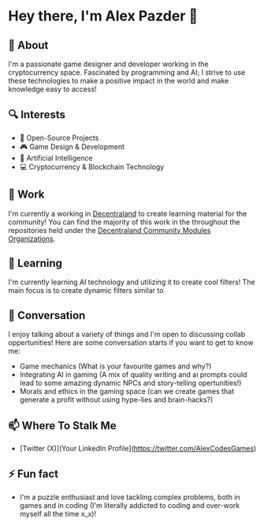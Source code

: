 # Hey there, I'm Alex Pazder 👋

## 🌟 About
I'm a passionate game designer and developer working in the cryptocurrency space. Fascinated by programming and AI; I strive to use these technologies to make a positive impact in the world and make knowledge easy to access!

## 🔍 Interests
- 📖 Open-Source Projects
- 🎮 Game Design & Development
- 🤖 Artificial Intelligence
- 💻 Cryptocurrency & Blockchain Technology

## 🚀 Work
I'm currently a working in [Decentraland](https://decentraland.org/) to create learning material for the community! You can find the majority of this work in the throughout the repositories held under the [Decentraland Community Modules Organizations](https://github.com/Decentraland-Community-Modules).

## 🌱 Learning
I'm currently learning AI technology and utilizing it to create cool filters! The main focus is to create dynamic filters similar to 

## 💬 Conversation
I enjoy talking about a variety of things and I'm open to discussing collab oppertunities! Here are some conversation starts if you want to get to know me:
- Game mechanics (What is your favourite games and why?)
- Integrating AI in gaming (A mix of quality writing and ai prompts could lead to some amazing dynamic NPCs and story-telling opertunities!)
- Morals and ethics in the gaming space (can we create games that generate a profit without using hype-lies and brain-hacks?) 

## 📫 Where To Stalk Me
- [Twitter (X)](Your LinkedIn Profile](https://twitter.com/AlexCodesGames)

## ⚡ Fun fact
- I'm a puzzle enthusiast and love tackling complex problems, both in games and in coding (I'm literally addicted to coding and over-work myself all the time x_x)!
